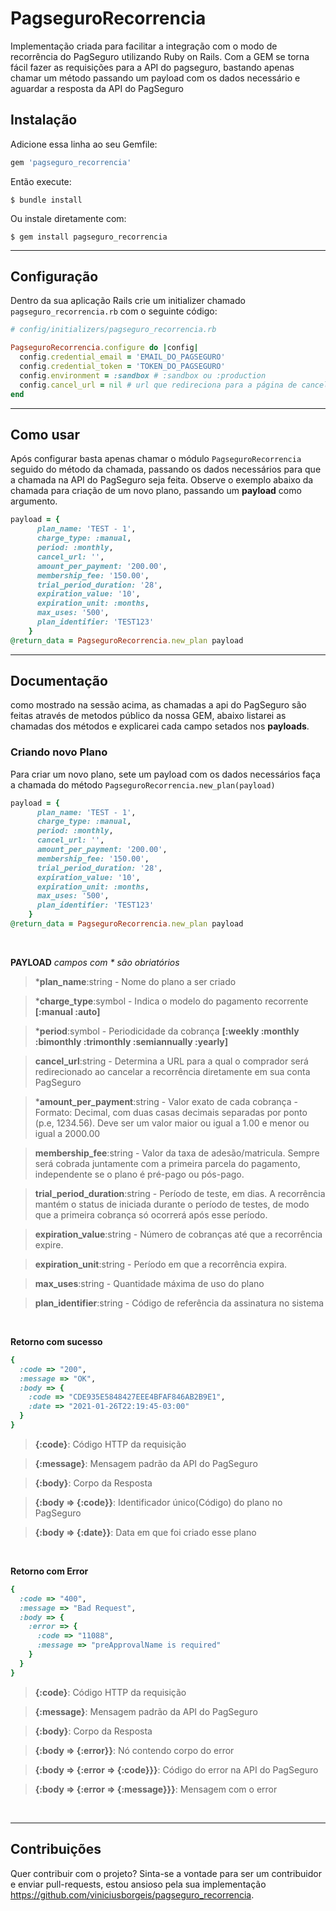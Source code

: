 # PagseguroRecorrencia

Implementação criada para facilitar a integração com o modo de recorrência do PagSeguro utilizando Ruby on Rails.
Com a GEM se torna fácil fazer as requisições para a API do pagseguro, bastando apenas chamar um método passando um payload com os dados necessário e aguardar a resposta da API do PagSeguro

## Instalação

Adicione essa linha ao seu Gemfile:

```ruby
gem 'pagseguro_recorrencia'
```

Então execute:

    $ bundle install

Ou instale diretamente com:

    $ gem install pagseguro_recorrencia


___

## Configuração

Dentro da sua aplicação Rails crie um initializer chamado `pagseguro_recorrencia.rb` com o seguinte código:

```ruby
# config/initializers/pagseguro_recorrencia.rb

PagseguroRecorrencia.configure do |config|
  config.credential_email = 'EMAIL_DO_PAGSEGURO'
  config.credential_token = 'TOKEN_DO_PAGSEGURO'
  config.environment = :sandbox # :sandbox ou :production
  config.cancel_url = nil # url que redireciona para a página de cancelamento
end

```

___

## Como usar

Após configurar basta apenas chamar o módulo `PagseguroRecorrencia` seguido do método da chamada, passando os dados necessários para que a chamada na API do PagSeguro seja feita. Observe o exemplo abaixo da chamada para criação de um novo plano, passando um **payload** como argumento.

```ruby
payload = {
      plan_name: 'TEST - 1',
      charge_type: :manual,
      period: :monthly,
      cancel_url: '',
      amount_per_payment: '200.00',
      membership_fee: '150.00',
      trial_period_duration: '28',
      expiration_value: '10',
      expiration_unit: :months,
      max_uses: '500',
      plan_identifier: 'TEST123'
    }
@return_data = PagseguroRecorrencia.new_plan payload

```

___

## Documentação

como mostrado na sessão acima, as chamadas a api do PagSeguro são feitas através de metodos público da nossa GEM, abaixo listarei as chamadas dos métodos e explicarei cada campo setados nos **payloads**.

### Criando novo Plano

Para criar um novo plano, sete um payload com os dados necessários faça a chamada do método `PagseguroRecorrencia.new_plan(payload)`

```ruby
payload = {
      plan_name: 'TEST - 1',
      charge_type: :manual,
      period: :monthly,
      cancel_url: '',
      amount_per_payment: '200.00',
      membership_fee: '150.00',
      trial_period_duration: '28',
      expiration_value: '10',
      expiration_unit: :months,
      max_uses: '500',
      plan_identifier: 'TEST123'
    }
@return_data = PagseguroRecorrencia.new_plan payload

```
</br>

**PAYLOAD** *campos com * são obriatórios*
> ***plan_name**:string - Nome do plano a ser criado

> ***charge_type**:symbol - Indica o modelo do pagamento recorrente **[:manual :auto]**

> ***period**:symbol - Periodicidade da cobrança **[:weekly :monthly :bimonthly :trimonthly :semiannually :yearly]**

> **cancel_url**:string - Determina a URL para a qual o comprador será redirecionado ao cancelar a recorrência diretamente em sua conta PagSeguro

> ***amount_per_payment**:string - Valor exato de cada cobrança - Formato: Decimal, com duas casas decimais separadas por ponto (p.e, 1234.56). Deve ser um valor maior ou igual a 1.00 e menor ou igual a 2000.00

> **membership_fee**:string - Valor da taxa de adesão/matricula. Sempre será cobrada juntamente com a primeira parcela do pagamento, independente se o plano é pré-pago ou pós-pago.

> **trial_period_duration**:string - Período de teste, em dias. A recorrência mantém o status de iniciada durante o período de testes, de modo que a primeira cobrança só ocorrerá após esse período.

> **expiration_value**:string - Número de cobranças até que a recorrência expire.

> **expiration_unit**:string - Período em que a recorrência expira.

> **max_uses**:string - Quantidade máxima de uso do plano

> **plan_identifier**:string - Código de referência da assinatura no sistema

</br>

**Retorno com sucesso**

```ruby
{
  :code => "200",
  :message => "OK",
  :body => {
    :code => "CDE935E5848427EEE4BFAF846AB2B9E1",
    :date => "2021-01-26T22:19:45-03:00"
  }
}
```

> **{:code}**: Código HTTP da requisição

> **{:message}**: Mensagem padrão da API do PagSeguro

> **{:body}**: Corpo da Resposta

> **{:body => {:code}}**: Identificador único(Código) do plano no PagSeguro

> **{:body => {:date}}**: Data em que foi criado esse plano

</br>

**Retorno com Error**

```ruby
{
  :code => "400",
  :message => "Bad Request",
  :body => {
    :error => {
      :code => "11088",
      :message => "preApprovalName is required"
    }
  }
}
```

> **{:code}**: Código HTTP da requisição

> **{:message}**: Mensagem padrão da API do PagSeguro

> **{:body}**: Corpo da Resposta

> **{:body => {:error}}**: Nó contendo corpo do error

> **{:body => {:error => {:code}}}**: Código do error na API do PagSeguro

> **{:body => {:error => {:message}}}**: Mensagem com o error
</br>

___


## Contribuições

Quer contribuir com o projeto? Sinta-se a vontade para ser um contribuidor e enviar pull-requests, estou ansioso pela sua implementação https://github.com/viniciusborgeis/pagseguro_recorrencia.

